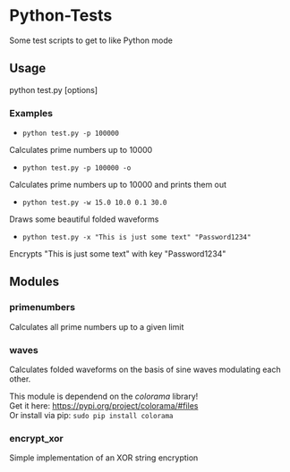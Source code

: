 # Python-Tests
Some test scripts to get to like Python mode

## Usage
python test.py [options]

### Examples

* `python test.py -p 100000`

 Calculates prime numbers up to 10000

* `python test.py -p 100000 -o`

 Calculates prime numbers up to 10000 and prints them out

* `python test.py -w 15.0 10.0 0.1 30.0`

 Draws some beautiful folded waveforms

* `python test.py -x "This is just some text" "Password1234"`

 Encrypts "This is just some text" with key "Password1234"

## Modules

### primenumbers
Calculates all prime numbers up to a given limit

### waves
Calculates folded waveforms on the basis of sine waves modulating each other.

This module is dependend on the *colorama* library!    
Get it here: https://pypi.org/project/colorama/#files  
Or install via pip: `sudo pip install colorama`

### encrypt_xor
Simple implementation of an XOR string encryption  

